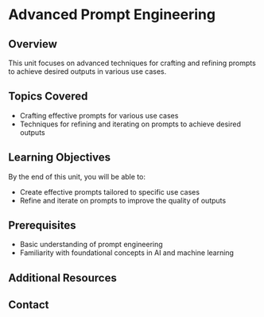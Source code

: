 # Advanced Prompt Engineering

## Overview

This unit focuses on advanced techniques for crafting and refining prompts to achieve desired outputs in various use cases.

## Topics Covered

- Crafting effective prompts for various use cases
- Techniques for refining and iterating on prompts to achieve desired outputs

## Learning Objectives

By the end of this unit, you will be able to:

- Create effective prompts tailored to specific use cases
- Refine and iterate on prompts to improve the quality of outputs

## Prerequisites

- Basic understanding of prompt engineering
- Familiarity with foundational concepts in AI and machine learning

## Additional Resources

## Contact
